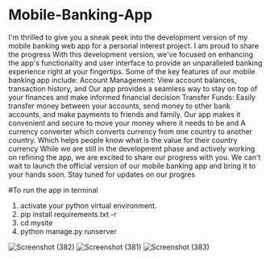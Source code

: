 
# Mobile-Banking-App
I'm thrilled to give you a sneak peek into the development version of my mobile banking web app for a personal interest project. I am proud to share the progress
With this development version, we've focused on enhancing the app's functionality and user interface to provide an unparalleled banking experience right at your fingertips.
Some of the key features of our mobile banking app include:
Account Management: View account balances, transaction history, and Our app provides a seamless way to stay on top of your finances and make informed financial decision
Transfer Funds: Easily transfer money between your accounts, send money to other bank accounts, and make payments to friends and family. Our app makes it convenient and secure to move your money where it needs to be and 
A currency converter which converts currency from one country to another country. Which helps people know what is the value for their country currency
While we are still in the development phase and actively working on refining the app, we are excited to share our progress with you.
We can't wait to launch the official version of our mobile banking app and bring it to your hands soon. Stay tuned for updates on our progres

#To run the app in terminal
1. activate your python virtual environment.
2. pip install requirements.txt -r
3. cd mysite
4. python manage.py runserver

![Screenshot (382)](https://user-images.githubusercontent.com/41484502/233504822-2cd4c7a2-e700-4a55-a6c3-544f3c3f0b06.png)
![Screenshot (381)](https://user-images.githubusercontent.com/41484502/233504845-5f01af40-097a-4977-8305-aed7c720c0d9.png)
![Screenshot (383)](https://user-images.githubusercontent.com/41484502/233504855-7d8fa5dd-f1be-4513-b0e0-0ee292335191.png)

